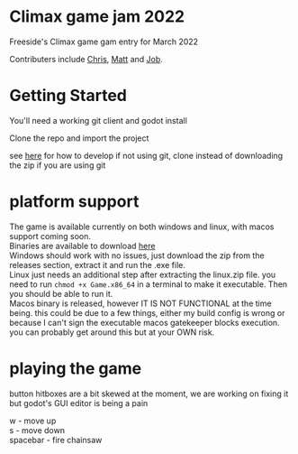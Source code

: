 # Climax game jam 2022
Freeside's Climax game gam entry for March 2022

Contributers include [Chris](https://github.com/admgecko), [Matt](https://github.com/crimsontome) and [Job](https://github.com/pianoguru).

# Getting Started

You'll need a working git client and godot install

Clone the repo and import the project

see [here](https://github.com/FreesideHull/climax-game-jam/blob/matt/howtogodot.odt) for how to develop if not using git, clone instead of downloading the zip if you are using git

# platform support

The game is available currently on both windows and linux, with macos support coming soon.  
Binaries are available to download [here](https://github.com/FreesideHull/climax-game-jam/releases/)  
Windows should work with no issues, just download the zip from the releases section, extract it and run the .exe file.  
Linux just needs an additional step after extracting the linux.zip file. you need to run `chmod +x Game.x86_64` in a terminal to make it executable. Then you should be able to run it.  
Macos binary is released, however IT IS NOT FUNCTIONAL at the time being. this could be due to a few things, either my build config is wrong or because I can't sign the executable macos gatekeeper blocks execution. you can probably get around this but at your OWN risk.

# playing the game

button hitboxes are a bit skewed at the moment, we are working on fixing it but godot's GUI editor is being a pain  

w - move up  
s - move down  
spacebar - fire chainsaw  
